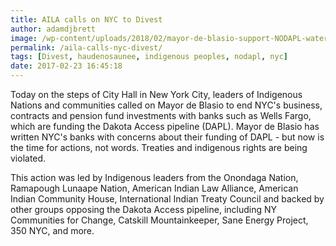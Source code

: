 ```yaml
---
title: AILA calls on NYC to Divest
author: adamdjbrett
image: /wp-content/uploads/2018/02/mayor-de-blasio-support-NODAPL-water-life.jpg
permalink: /aila-calls-nyc-divest/
tags: [Divest, haudenosaunee, indigenous peoples, nodapl, nyc]
date: 2017-02-23 16:45:18
---
```


Today on the steps of City Hall in New York City, leaders of Indigenous Nations and communities called on Mayor de Blasio to end NYC's business, contracts and pension fund investments with banks such as Wells Fargo, which are funding the Dakota Access pipeline (DAPL). Mayor de Blasio has written NYC's banks with concerns about their funding of DAPL - but now is the time for actions, not words. Tr<span class="text_exposed_show">eaties and indigenous rights are being violated.</span>

This action was led by Indigenous leaders from the Onondaga Nation, Ramapough Lunaape Nation, American Indian Law Alliance, American Indian Community House, International Indian Treaty Council and backed by other groups opposing the Dakota Access pipeline, including NY Communities for Change, Catskill Mountainkeeper, Sane Energy Project, 350 NYC, and more.
